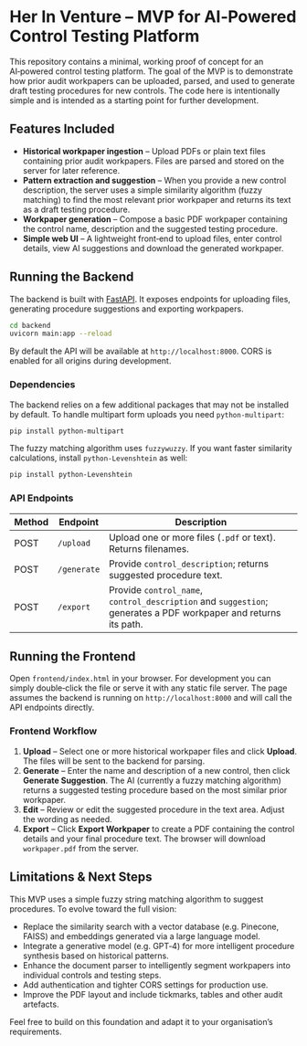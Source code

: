 # Her In Venture – MVP for AI‑Powered Control Testing Platform

This repository contains a minimal, working proof of concept for an AI‑powered control testing platform.  The goal of the MVP is to demonstrate how prior audit workpapers can be uploaded, parsed, and used to generate draft testing procedures for new controls.  The code here is intentionally simple and is intended as a starting point for further development.

## Features Included

- **Historical workpaper ingestion** – Upload PDFs or plain text files containing prior audit workpapers.  Files are parsed and stored on the server for later reference.
- **Pattern extraction and suggestion** – When you provide a new control description, the server uses a simple similarity algorithm (fuzzy matching) to find the most relevant prior workpaper and returns its text as a draft testing procedure.
- **Workpaper generation** – Compose a basic PDF workpaper containing the control name, description and the suggested testing procedure.
- **Simple web UI** – A lightweight front‑end to upload files, enter control details, view AI suggestions and download the generated workpaper.

## Running the Backend

The backend is built with [FastAPI](https://fastapi.tiangolo.com/).  It exposes endpoints for uploading files, generating procedure suggestions and exporting workpapers.

```bash
cd backend
uvicorn main:app --reload
```

By default the API will be available at `http://localhost:8000`.  CORS is enabled for all origins during development.

### Dependencies

The backend relies on a few additional packages that may not be installed by default.  To handle multipart form uploads you need `python-multipart`:

```bash
pip install python-multipart
```

The fuzzy matching algorithm uses `fuzzywuzzy`.  If you want faster similarity calculations, install `python-Levenshtein` as well:

```bash
pip install python-Levenshtein
```

### API Endpoints

| Method | Endpoint       | Description                                                      |
|--------|----------------|------------------------------------------------------------------|
| POST   | `/upload`      | Upload one or more files (`.pdf` or text).  Returns filenames.   |
| POST   | `/generate`    | Provide `control_description`; returns suggested procedure text. |
| POST   | `/export`      | Provide `control_name`, `control_description` and `suggestion`; generates a PDF workpaper and returns its path. |

## Running the Frontend

Open `frontend/index.html` in your browser.  For development you can simply double‑click the file or serve it with any static file server.  The page assumes the backend is running on `http://localhost:8000` and will call the API endpoints directly.

### Frontend Workflow

1. **Upload** – Select one or more historical workpaper files and click **Upload**.  The files will be sent to the backend for parsing.
2. **Generate** – Enter the name and description of a new control, then click **Generate Suggestion**.  The AI (currently a fuzzy matching algorithm) returns a suggested testing procedure based on the most similar prior workpaper.
3. **Edit** – Review or edit the suggested procedure in the text area.  Adjust the wording as needed.
4. **Export** – Click **Export Workpaper** to create a PDF containing the control details and your final procedure text.  The browser will download `workpaper.pdf` from the server.

## Limitations & Next Steps

This MVP uses a simple fuzzy string matching algorithm to suggest procedures.  To evolve toward the full vision:

- Replace the similarity search with a vector database (e.g. Pinecone, FAISS) and embeddings generated via a large language model.
- Integrate a generative model (e.g. GPT‑4) for more intelligent procedure synthesis based on historical patterns.
- Enhance the document parser to intelligently segment workpapers into individual controls and testing steps.
- Add authentication and tighter CORS settings for production use.
- Improve the PDF layout and include tickmarks, tables and other audit artefacts.

Feel free to build on this foundation and adapt it to your organisation’s requirements.
